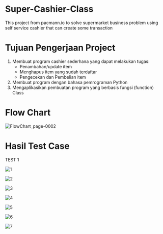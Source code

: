 # Super-Cashier-Class
This project from pacmann.io to solve supermarket business problem using self service cashier that can create some transaction

# Tujuan Pengerjaan Project
1. Membuat program cashier sederhana yang dapat melakukan tugas:
    - Penambahan/update item
    - Menghapus item yang sudah terdaftar
    - Pengecekan dan Pembelian item
2. Membuat program dengan bahasa pemrograman Python
3. Mengaplikasikan pembuatan program yang berbasis fungsi (function) Class
   
# Flow Chart

![FlowChart_page-0002](https://github.com/abimaswidy/Super-Cashier-Class/assets/136919706/11537bfe-fef9-461e-9b20-8d4d0032a1bd)

# Hasil Test Case
TEST 1

![1](https://github.com/abimaswidy/Super-Cashier-Class/assets/136919706/9aaae950-cefe-4fa7-b890-f47158b31b8b)

![2](https://github.com/abimaswidy/Super-Cashier-Class/assets/136919706/f7343748-8138-46c1-b580-5386169c1d8e)

![3](https://github.com/abimaswidy/Super-Cashier-Class/assets/136919706/6f7444af-1250-43c0-a211-8373a437c1dd)

![4](https://github.com/abimaswidy/Super-Cashier-Class/assets/136919706/cf41a963-0384-45d6-bc7b-bd6a9abd107e)

![5](https://github.com/abimaswidy/Super-Cashier-Class/assets/136919706/e60e75d0-f500-4b05-b575-fc044bab188e)

![6](https://github.com/abimaswidy/Super-Cashier-Class/assets/136919706/88d97e07-f3d0-4ed5-9041-270efe51857f)

![7](https://github.com/abimaswidy/Super-Cashier-Class/assets/136919706/d0dfc82e-7e4e-44e5-99d0-f04605e70703)
